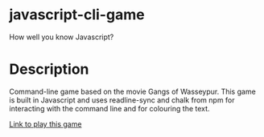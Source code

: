 # javascript-cli-game
How well you know Javascript?

# Description
Command-line game based on the movie Gangs of Wasseypur. This game is built in Javascript and uses readline-sync and chalk from npm for interacting with the command line and for colouring the text.   

[Link to play this game](https://repl.it/@Shubhamdsm/tumsenahopayega?embed=1&output=1#index.js)